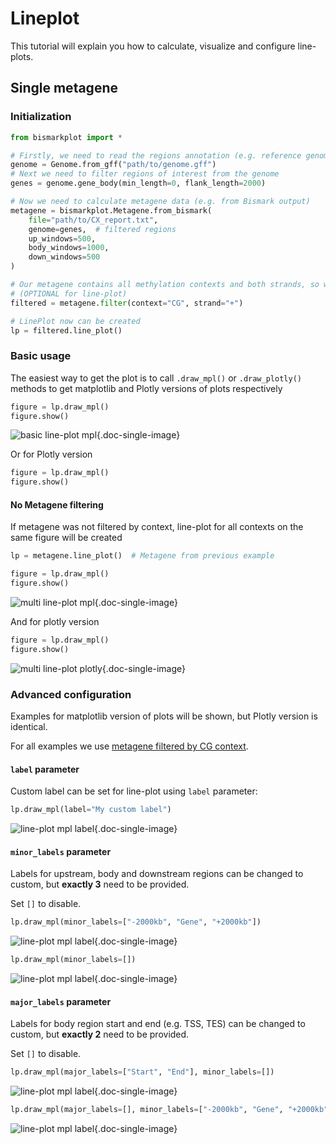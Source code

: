 # Lineplot

This tutorial will explain you how to calculate, visualize and configure line-plots.

## Single metagene

### Initialization

```python
from bismarkplot import *

# Firstly, we need to read the regions annotation (e.g. reference genome .gff)
genome = Genome.from_gff("path/to/genome.gff")
# Next we need to filter regions of interest from the genome
genes = genome.gene_body(min_length=0, flank_length=2000)

# Now we need to calculate metagene data (e.g. from Bismark output)
metagene = bismarkplot.Metagene.from_bismark(
    file="path/to/CX_report.txt",
    genome=genes,  # filtered regions
    up_windows=500,
    body_windows=1000,
    down_windows=500
)

# Our metagene contains all methylation contexts and both strands, so we need to filter it 
# (OPTIONAL for line-plot)
filtered = metagene.filter(context="CG", strand="+")

# LinePlot now can be created
lp = filtered.line_plot()
```

### Basic usage

The easiest way to get the plot is to call `.draw_mpl()` or `.draw_plotly()` methods to get matplotlib and Plotly
versions of plots respectively

```python
figure = lp.draw_mpl()
figure.show()
```

![basic line-plot mpl](../images/lineplot/lp_ara_mpl.png){.doc-single-image}

Or for Plotly version

```python
figure = lp.draw_mpl()
figure.show()
```

#### No Metagene filtering

If metagene was not filtered by context, line-plot for all contexts on the same figure will be created

```python
lp = metagene.line_plot()  # Metagene from previous example

figure = lp.draw_mpl()
figure.show()
```

![multi line-plot mpl](../images/lineplot/ara_multi_mpl.png){.doc-single-image}

And for plotly version

```python
figure = lp.draw_mpl()
figure.show()
```

![multi line-plot plotly](../images/lineplot/ara_multi_plotly.png){.doc-single-image}


### Advanced configuration

Examples for matplotlib version of plots will be shown, but Plotly version is identical.

For all examples we use [metagene filtered by CG context](#initialization).

#### `label` parameter

Custom label can be set for line-plot using `label` parameter:

```python
lp.draw_mpl(label="My custom label")
```

![line-plot mpl label](../images/lineplot/ara_custom_label.png){.doc-single-image}

#### `minor_labels` parameter

Labels for upstream, body and downstream regions can be changed to custom, but **exactly 3** need to be provided. 

Set ``[]`` to disable.


```python
lp.draw_mpl(minor_labels=["-2000kb", "Gene", "+2000kb"])
```

![line-plot mpl label](../images/lineplot/ara_minor_labels.png){.doc-single-image}

```python
lp.draw_mpl(minor_labels=[])
```

![line-plot mpl label](../images/lineplot/ara_NO_minor_labels.png){.doc-single-image}

#### `major_labels` parameter

Labels for body region start and end (e.g. TSS, TES) can be changed to custom, but **exactly 2** need to be provided. 

Set ``[]`` to disable.


```python
lp.draw_mpl(major_labels=["Start", "End"], minor_labels=[])
```

![line-plot mpl label](../images/lineplot/ara_major_labels.png){.doc-single-image}

```python
lp.draw_mpl(major_labels=[], minor_labels=["-2000kb", "Gene", "+2000kb"])
```

![line-plot mpl label](../images/lineplot/ara_NO_major_labels.png){.doc-single-image}